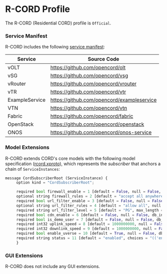 # R-CORD Profile

The R-CORD (Residential CORD) profile is `Official`.

### Service Manifest

R-CORD includes the following
[service manifest](https://github.com/opencord/platform-install/blob/master/profile_manifests/rcord.yml):

| Service              | Source Code         |
|-------------|---------------|
| vOLT                 | https://github.com/opencord/olt |
| vSG                   | https://github.com/opencord/vsg |
| vRouter             | https://github.com/opencord/vrouter |
| vTR                   | https://github.com/opencord/vtr |
| ExampleService | https://github.com/opencord/exampleservice |
| VTN                  | https://github.com/opencord/vtn |
| Fabric               | https://github.com/opencord/fabric |
| OpenStack        | https://github.com/opencord/openstack |
| ONOS               | https://github.com/opencord/onos-service |

### Model Extensions

R-CORD extends CORD's core models with the following model specification
([rcord.xproto](https://github.com/opencord/rcord/blob/master/xos/rcord.xproto)),
which represents the *subscriber* that anchors a chain of `ServiceInstances`:

```python
message CordSubscriberRoot (ServiceInstance) {
     option kind = "CordSubscriberRoot";

     required bool firewall_enable = 1 [default = False, null = False, db_index = False, blank = True];
     optional string firewall_rules = 2 [default = "accept all anywhere anywhere", null = True, db_index = False, blank = True];
     required bool url_filter_enable = 3 [default = False, null = False, db_index = False, blank = True];
     optional string url_filter_rules = 4 [default = "allow all", null = True, db_index = False, blank = True];
     required string url_filter_level = 5 [default = "PG", max_length = 30, content_type = "stripped", blank = False, null = False, db_index = False];
     required bool cdn_enable = 6 [default = False, null = False, db_index = False, blank = True];
     required bool is_demo_user = 7 [default = False, null = False, db_index = False, blank = True];
     required int32 uplink_speed = 8 [default = 1000000000, null = False, db_index = False, blank = False];
     required int32 downlink_speed = 9 [default = 1000000000, null = False, db_index = False, blank = False];
     required bool enable_uverse = 10 [default = True, null = False, db_index = False, blank = True];
     required string status = 11 [default = "enabled", choices = "(('enabled', 'Enabled'), ('suspended', 'Suspended'), ('delinquent', 'Delinquent'), ('copyrightviolation', 'Copyright Violation'))", max_length = 30, content_type = "stripped", blank = False, null = False, db_index = False];
	 }
```

### GUI Extensions

R-CORD does not include any GUI extensions.
